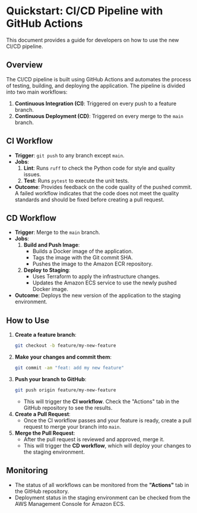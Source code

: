 # Quickstart: CI/CD Pipeline with GitHub Actions

This document provides a guide for developers on how to use the new CI/CD pipeline.

## Overview

The CI/CD pipeline is built using GitHub Actions and automates the process of testing, building, and deploying the application. The pipeline is divided into two main workflows:

1.  **Continuous Integration (CI)**: Triggered on every push to a feature branch.
2.  **Continuous Deployment (CD)**: Triggered on every merge to the `main` branch.

## CI Workflow

-   **Trigger**: `git push` to any branch except `main`.
-   **Jobs**:
    1.  **Lint**: Runs `ruff` to check the Python code for style and quality issues.
    2.  **Test**: Runs `pytest` to execute the unit tests.
-   **Outcome**: Provides feedback on the code quality of the pushed commit. A failed workflow indicates that the code does not meet the quality standards and should be fixed before creating a pull request.

## CD Workflow

-   **Trigger**: Merge to the `main` branch.
-   **Jobs**:
    1.  **Build and Push Image**:
        -   Builds a Docker image of the application.
        -   Tags the image with the Git commit SHA.
        -   Pushes the image to the Amazon ECR repository.
    2.  **Deploy to Staging**:
        -   Uses Terraform to apply the infrastructure changes.
        -   Updates the Amazon ECS service to use the newly pushed Docker image.
-   **Outcome**: Deploys the new version of the application to the staging environment.

## How to Use

1.  **Create a feature branch**:
    ```bash
    git checkout -b feature/my-new-feature
    ```
2.  **Make your changes and commit them**:
    ```bash
    git commit -am "feat: add my new feature"
    ```
3.  **Push your branch to GitHub**:
    ```bash
    git push origin feature/my-new-feature
    ```
    -   This will trigger the **CI workflow**. Check the "Actions" tab in the GitHub repository to see the results.
4.  **Create a Pull Request**:
    -   Once the CI workflow passes and your feature is ready, create a pull request to merge your branch into `main`.
5.  **Merge the Pull Request**:
    -   After the pull request is reviewed and approved, merge it.
    -   This will trigger the **CD workflow**, which will deploy your changes to the staging environment.

## Monitoring

-   The status of all workflows can be monitored from the **"Actions"** tab in the GitHub repository.
-   Deployment status in the staging environment can be checked from the AWS Management Console for Amazon ECS.
